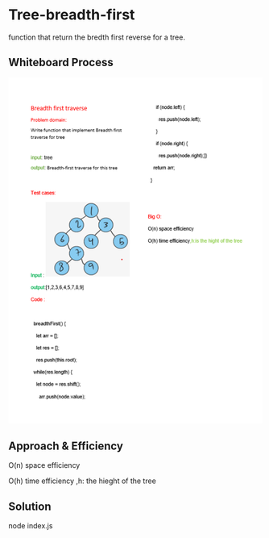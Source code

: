 # Tree-breadth-first
<!-- Description of the challenge -->
function that return the bredth first reverse for a tree.
## Whiteboard Process
<!-- Embedded whiteboard image -->
![](./BF.png)
## Approach & Efficiency
<!-- What approach did you take? Why? What is the Big O space/time for this approach? -->


O(n) space efficiency

O(h) time efficiency ,h: the hieght of the tree

## Solution
<!-- Show how to run your code, and examples of it in action -->
node index.js
